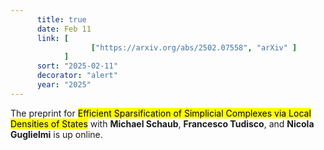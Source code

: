 ```yaml
---
      title: true
      date: Feb 11
      link: [
                  ["https://arxiv.org/abs/2502.07558", "arXiv" ]
            ] 
      sort: "2025-02-11"
      decorator: "alert"
      year: "2025" 
---
```


The preprint for <mark>Efficient Sparsification of Simplicial Complexes via Local Densities of States</mark> with **Michael Schaub**, **Francesco Tudisco**, and **Nicola Guglielmi** is up online. 